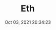 ---
id: 35
title: Eth 
file-slug: eth
date: Oct 03, 2021 20:34:23
feature: false
category: icons
angle: dynamic
clay: https://3dicons.sgp1.cdn.digitaloceanspaces.com/v1/dynamic/clay/eth-dynamic-clay.png
gradient: https://3dicons.sgp1.cdn.digitaloceanspaces.com/v1/dynamic/gradient/eth-dynamic-gradient.png
color: https://3dicons.sgp1.cdn.digitaloceanspaces.com/v1/dynamic/color/eth-dynamic-color.png
premium: https://3dicons.sgp1.cdn.digitaloceanspaces.com/v1/dynamic/premium/eth-dynamic-premium.png
---